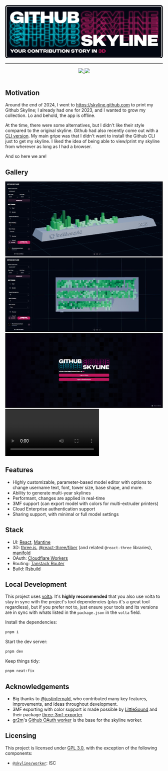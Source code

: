 <div align="center">
    <a href="https://gh-skyline.pages.dev">
        <img src="./assets/logo_paddingless.png" alt="Github Skyline: Your Contribution Story in 3D">
    </a>
    <hr />
    <a href="https://github.com/battlesquid/gh-skyline/stargazers">
        <img src="https://img.shields.io/github/stars/battlesquid/gh-skyline?color=577BB5&labelColor=1A1B26&style=for-the-badge">
    </a>
    <a href="../LICENSE">
        <img src="https://img.shields.io/github/license/battlesquid/gh-skyline?color=C0CAF5&labelColor=1A1B26&style=for-the-badge">
    </a>
</div>

<br>

## Motivation

Around the end of 2024, I went to https://skyline.github.com to print my Github
Skyline; I already had one for 2023, and I wanted to grow my collection. Lo and
behold, the app is offline.

At the time, there were some alternatives, but I didn't like their style
compared to the original skyline. Github had also recently come out with a
[CLI version](https://github.com/github/gh-skyline). My main gripe was that I
didn't want to install the Github CLI just to get my skyline. I liked the idea of being able to view/print my skyline from wherever as long as I had a browser.

And so here we are!

## Gallery

![Editor](./assets/editor.png)
![Multi Year](./assets/multi_year.png)
![Login](./assets/login.png)
<video src="https://github.com/user-attachments/assets/93eb0251-f78b-4480-8612-5ed5dbd14ed8" />

## Features

- Highly customizable, parameter-based model editor with options to change
  username text, font, tower size, base shape, and more.
- Ability to generate multi-year skylines
- Performant, changes are applied in real-time
- 3MF support (can export model with colors for multi-extruder printers)
- Cloud Enterprise authentication support
- Sharing support, with minimal or full model settings

## Stack

- UI: [React](https://react.dev/), [Mantine](https://mantine.dev/)
- 3D: [three.js](https://threejs.org/), [@react-three/fiber](https://r3f.docs.pmnd.rs/getting-started/introduction) (and related `@react-three` libraries), [manifold](https://github.com/elalish/manifold)
- OAuth: [Cloudflare Workers](https://workers.cloudflare.com/)
- Routing: [Tanstack Router](https://tanstack.com/router/latest)
- Build: [Rsbuild](https://rsbuild.rs/)

## Local Development

This project uses [volta](https://volta.sh). It's **highly recommended** that you also use volta to stay in sync with the project's tool dependencies (plus it's a great tool regardless), but if you prefer not to, just ensure your tools and its versions are in sync with whats listed in the `package.json` in the `volta` field.

Install the dependencies:

```bash
pnpm i
```

Start the dev server:

```bash
pnpm dev
```

Keep things tidy:

```bash
pnpm neat:fix
```

## Acknowledgements
- Big thanks to [@justinfernald](https://github.com/justinfernald), who contributed many key features, improvements, and ideas throughout development.
- 3MF exporting with color support is made possible by [LittleSound](https://github.com/LittleSound) and their package [three-3mf-exporter](https://github.com/LittleSound/bekuto3d/tree/main/packages/three-3mf-exporter).
- [gr2m](https://github.com/gr2m)'s [Github OAuth worker](https://github.com/gr2m/cloudflare-worker-github-oauth-login) is the base for the skyline worker.


## Licensing

This project is licensed under [GPL 3.0](../LICENSE), with the exception of the
following components:

- [`@skyline/worker`](../packages/worker/): ISC
